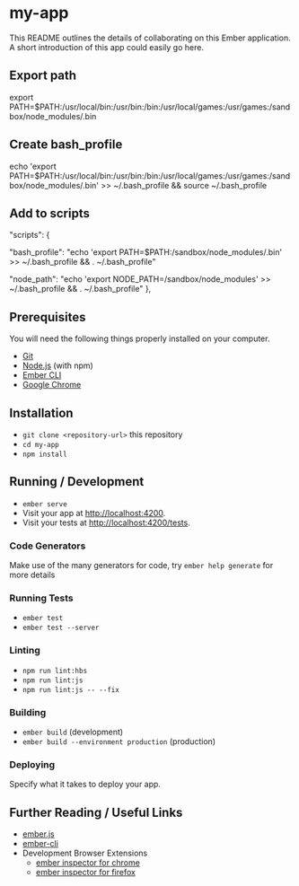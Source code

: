 # my-app

This README outlines the details of collaborating on this Ember application.
A short introduction of this app could easily go here.

## Export path

export PATH=\$PATH:/usr/local/bin:/usr/bin:/bin:/usr/local/games:/usr/games:/sandbox/node_modules/.bin

## Create bash_profile

echo 'export PATH=\$PATH:/usr/local/bin:/usr/bin:/bin:/usr/local/games:/usr/games:/sandbox/node_modules/.bin' >> ~/.bash_profile && source ~/.bash_profile

## Add to scripts
 "scripts": {
   
   "bash_profile": "echo 'export PATH=$PATH:/sandbox/node_modules/.bin' >> ~/.bash_profile && . ~/.bash_profile"
   
   "node_path": "echo 'export NODE_PATH=/sandbox/node_modules' >> ~/.bash_profile && . ~/.bash_profile"
    },

## Prerequisites

You will need the following things properly installed on your computer.

- [Git](https://git-scm.com/)
- [Node.js](https://nodejs.org/) (with npm)
- [Ember CLI](https://ember-cli.com/)
- [Google Chrome](https://google.com/chrome/)

## Installation

- `git clone <repository-url>` this repository
- `cd my-app`
- `npm install`

## Running / Development

- `ember serve`
- Visit your app at [http://localhost:4200](http://localhost:4200).
- Visit your tests at [http://localhost:4200/tests](http://localhost:4200/tests).

### Code Generators

Make use of the many generators for code, try `ember help generate` for more details

### Running Tests

- `ember test`
- `ember test --server`

### Linting

- `npm run lint:hbs`
- `npm run lint:js`
- `npm run lint:js -- --fix`

### Building

- `ember build` (development)
- `ember build --environment production` (production)

### Deploying

Specify what it takes to deploy your app.

## Further Reading / Useful Links

- [ember.js](https://emberjs.com/)
- [ember-cli](https://ember-cli.com/)
- Development Browser Extensions
  - [ember inspector for chrome](https://chrome.google.com/webstore/detail/ember-inspector/bmdblncegkenkacieihfhpjfppoconhi)
  - [ember inspector for firefox](https://addons.mozilla.org/en-US/firefox/addon/ember-inspector/)

